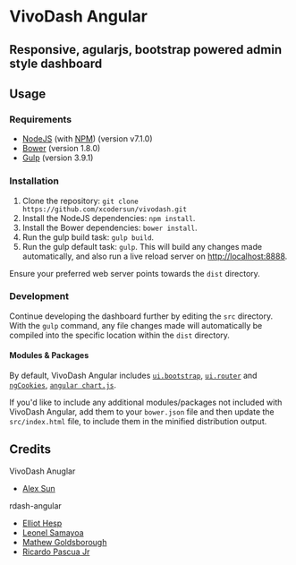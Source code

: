 # VivoDash Angular
## Responsive, agularjs, bootstrap powered admin style dashboard

## Usage
### Requirements
* [NodeJS](http://nodejs.org/) (with [NPM](https://www.npmjs.org/)) (version v7.1.0)
* [Bower](http://bower.io) (version 1.8.0)
* [Gulp](http://gulpjs.com) (version 3.9.1)

### Installation
1. Clone the repository: `git clone https://github.com/xcodersun/vivodash.git`
2. Install the NodeJS dependencies: `npm install`.
3. Install the Bower dependencies: `bower install`.
4. Run the gulp build task: `gulp build`.
5. Run the gulp default task: `gulp`. This will build any changes made automatically, and also run a live reload server on [http://localhost:8888](http://localhost:8888).

Ensure your preferred web server points towards the `dist` directory.

### Development
Continue developing the dashboard further by editing the `src` directory. With the `gulp` command, any file changes made will automatically be compiled into the specific location within the `dist` directory.

#### Modules & Packages
By default, VivoDash Angular includes [`ui.bootstrap`](http://angular-ui.github.io/bootstrap/), [`ui.router`](https://github.com/angular-ui/ui-router) and [`ngCookies`](https://docs.angularjs.org/api/ngCookies), [`angular chart.js`](https://jtblin.github.io/angular-chart.js/#reactive). 

If you'd like to include any additional modules/packages not included with VivoDash Angular, add them to your `bower.json` file and then update the `src/index.html` file, to include them in the minified distribution output.

## Credits
VivoDash Anuglar
* [Alex Sun](https://github.com/xcodersun)

rdash-angular
* [Elliot Hesp](https://github.com/Ehesp)
* [Leonel Samayoa](https://github.com/lsamayoa)
* [Mathew Goldsborough](https://github.com/mgoldsborough)
* [Ricardo Pascua Jr](https://github.com/rdpascua)
